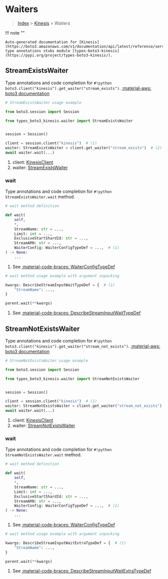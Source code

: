 # Waiters

> [Index](../README.md) > [Kinesis](./README.md) > Waiters

!!! note ""

    Auto-generated documentation for [Kinesis](https://boto3.amazonaws.com/v1/documentation/api/latest/reference/services/kinesis.html#kinesis)
    type annotations stubs module [types-boto3-kinesis](https://pypi.org/project/types-boto3-kinesis/).

## StreamExistsWaiter

Type annotations and code completion for `#!python boto3.client("kinesis").get_waiter("stream_exists")`.
[:material-aws: boto3 documentation](https://boto3.amazonaws.com/v1/documentation/api/latest/reference/services/kinesis/waiter/StreamExists.html#Kinesis.Waiter.StreamExists)

```python
# StreamExistsWaiter usage example

from boto3.session import Session

from types_boto3_kinesis.waiter import StreamExistsWaiter


session = Session()

client = session.client("kinesis")  # (1)
waiter: StreamExistsWaiter = client.get_waiter("stream_exists")  # (2)
await waiter.wait(...)
```

1. client: [KinesisClient](./client.md)
2. waiter: [StreamExistsWaiter](./waiters.md#streamexistswaiter)


### wait

Type annotations and code completion for `#!python StreamExistsWaiter.wait` method.

```python
# wait method definition

def wait(
    self,
    *,
    StreamName: str = ...,
    Limit: int = ...,
    ExclusiveStartShardId: str = ...,
    StreamARN: str = ...,
    WaiterConfig: WaiterConfigTypeDef = ...,  # (1)
) -> None:
    ...
```

1. See [:material-code-braces: WaiterConfigTypeDef](./type_defs.md#waiterconfigtypedef)


```python
# wait method usage example with argument unpacking

kwargs: DescribeStreamInputWaitTypeDef = {  # (1)
    "StreamName": ...,
}

parent.wait(**kwargs)
```

1. See [:material-code-braces: DescribeStreamInputWaitTypeDef](./type_defs.md#describestreaminputwaittypedef)
## StreamNotExistsWaiter

Type annotations and code completion for `#!python boto3.client("kinesis").get_waiter("stream_not_exists")`.
[:material-aws: boto3 documentation](https://boto3.amazonaws.com/v1/documentation/api/latest/reference/services/kinesis/waiter/StreamNotExists.html#Kinesis.Waiter.StreamNotExists)

```python
# StreamNotExistsWaiter usage example

from boto3.session import Session

from types_boto3_kinesis.waiter import StreamNotExistsWaiter


session = Session()

client = session.client("kinesis")  # (1)
waiter: StreamNotExistsWaiter = client.get_waiter("stream_not_exists")  # (2)
await waiter.wait(...)
```

1. client: [KinesisClient](./client.md)
2. waiter: [StreamNotExistsWaiter](./waiters.md#streamnotexistswaiter)


### wait

Type annotations and code completion for `#!python StreamNotExistsWaiter.wait` method.

```python
# wait method definition

def wait(
    self,
    *,
    StreamName: str = ...,
    Limit: int = ...,
    ExclusiveStartShardId: str = ...,
    StreamARN: str = ...,
    WaiterConfig: WaiterConfigTypeDef = ...,  # (1)
) -> None:
    ...
```

1. See [:material-code-braces: WaiterConfigTypeDef](./type_defs.md#waiterconfigtypedef)


```python
# wait method usage example with argument unpacking

kwargs: DescribeStreamInputWaitExtraTypeDef = {  # (1)
    "StreamName": ...,
}

parent.wait(**kwargs)
```

1. See [:material-code-braces: DescribeStreamInputWaitExtraTypeDef](./type_defs.md#describestreaminputwaitextratypedef)
